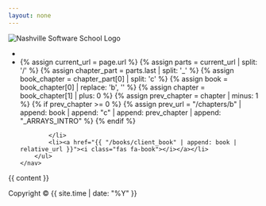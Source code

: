 ```yaml
---
layout: none
---
```


<head>
  <link rel="stylesheet" href="{{ "/styles/styles.css" | relative_url }}">
  <link rel="stylesheet" href="https://cdnjs.cloudflare.com/ajax/libs/font-awesome/6.0.0-beta3/css/all.min.css">
</head>

<div class="header">
    <img src="{{ "/assets/nss.png" | relative_url }}" alt="Nashville Software School Logo">
    <nav class="nav-right">
        <ul>
            <li><a href="{{ "/" | relative_url }}"><i class="fas fa-home"></i></a></li>
            <li>
                {% assign current_url = page.url %}
                {% assign parts = current_url | split: '/' %}
                {% assign chapter_part = parts.last | split: '_' %}
                {% assign book_chapter = chapter_part[0] | split: 'c' %}
                {% assign book = book_chapter[0] | replace: 'b', '' %}
                {% assign chapter = book_chapter[1] | plus: 0 %}
                {% assign prev_chapter = chapter | minus: 1 %}
                {% if prev_chapter >= 0 %}
                    {% assign prev_url = "/chapters/b" | append: book | append: "c" | append: prev_chapter | append: "_ARRAYS_INTRO" %}
                    <a href="{{ prev_url | relative_url }}"><i class="fas fa-arrow-circle-left"></i></a>
                {% endif %}

            </li>
            <li><a href="{{ "/books/client_book" | append: book | relative_url }}"><i class="fas fa-book"></i></a></li>
        </ul>
    </nav>
</div>

<!-- # {{ page.title | markdownify }} -->

{{ content }}

<footer>
Copyright © {{ site.time | date: "%Y" }}
</footer>

